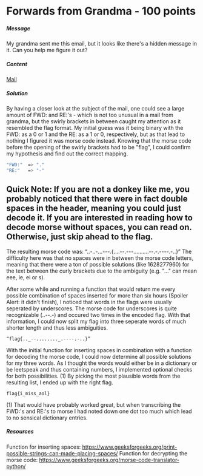 # Forwards from Grandma - 100 points
##### Message
My grandma sent me this email, but it looks like there's a hidden message in it. Can you help me figure it out?
##### Content
[Mail](tmp.eml)
##### Solution
By having a closer look at the subject of the mail, one could see a large amount of FWD: and RE:'s - which is not too unusual in a mail from grandma, but the swirly brackets in between caught my attention as it resembled the flag format. 
My initial guess was it being binary with the FWD: as a 0 or 1 and the RE: as a 1 or 0, respectively, but as that lead to nothing I figured it was morse code instead. Knowing that the morse code before the opening of the swirly brackets had to be "flag", I could confirm my hypothesis and find out the correct mapping.
```sh
"FWD:"  => "."
"RE:"   => "-"
```
## Quick Note: If you are not a donkey like me, you probably noticed that there were in fact double spaces in the header, meaning you could just decode it. If you are interested in reading how to decode morse without spaces, you can read on. Otherwise, just skip ahead to the flag.

The resulting morse code was: “..-..-...---.{....--.---..........--.-.----.-..}”
The difficulty here was that no spaces were in between the morse code letters, meaning that there were a ton of possible solutions (like 1628277960) for the text between the curly brackets due to the ambiguity (e.g. "..." can mean eee, ie, ei or s).

After some while and running a function that would return me every possible combination of spaces inserted for more than six hours (Spoiler Alert: it didn't finish), I noticed that words in the flags were usually seperated by underscores. The morse code for underscores is quite recognizable (..--.-) and occured two times in the encoded flag. With that information, I could now split my flag into three seperate words of much shorter length and thus less ambiguities.
```
“flag{.._--........_.----.-..}”
```
With the initial function for inserting spaces in combination with a function for decoding the morse code, I could now determine all possible solutions for my three words. As I thought the words would either be in a dictionary or be leetspeak and thus containing numbers, I implemented optional checks for both possibilities. (1)
By picking the most plausible words from the resulting list, I ended up with the right flag.
```
flag{i_miss_aol}
```
(1) That would have probably worked great, but when transcribing the FWD:'s and RE:'s to morse I had noted down one dot too much which lead to no sensical dictionary entries. 
##### Resources
Function for inserting spaces: https://www.geeksforgeeks.org/print-possible-strings-can-made-placing-spaces/
Function for decrypting the morse code: https://www.geeksforgeeks.org/morse-code-translator-python/
